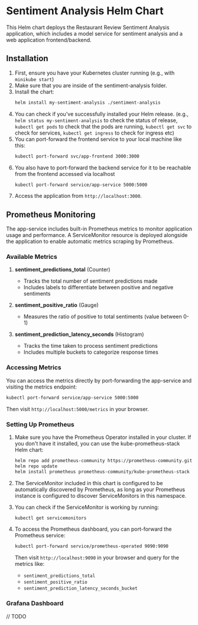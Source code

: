 # Sentiment Analysis Helm Chart

This Helm chart deploys the Restaurant Review Sentiment Analysis application, which includes a model service for sentiment analysis and a web application frontend/backend.

## Installation

1. First, ensure you have your Kubernetes cluster running (e.g., with `minikube start`)
2. Make sure that you are inside of the sentiment-analysis folder.
3. Install the chart:
   ```bash
   helm install my-sentiment-analysis ./sentiment-analysis
   ```
4. You can check if you've successfully installed your Helm release. (e.g., `helm status my-sentiment-analysis` to check the status of release, `kubectl get pods` to check that the pods are running, `kubectl get svc` to check for services, `kubectl get ingress` to check for ingress etc)
5. You can port-forward the frontend service to your local machine like this:
   ```bash
   kubectl port-forward svc/app-frontend 3000:3000
   ```
6. You also have to port-forward the backend service for it to be reachable from the frontend accessed via localhost
   ```bash
   kubectl port-forward service/app-service 5000:5000
   ```
7. Access the application from `http://localhost:3000`.

## Prometheus Monitoring

The app-service includes built-in Prometheus metrics to monitor application usage and performance. A ServiceMonitor resource is deployed alongside the application to enable automatic metrics scraping by Prometheus.

### Available Metrics

1. **sentiment_predictions_total** (Counter)
   - Tracks the total number of sentiment predictions made
   - Includes labels to differentiate between positive and negative sentiments
   
2. **sentiment_positive_ratio** (Gauge)
   - Measures the ratio of positive to total sentiments (value between 0-1)
   
3. **sentiment_prediction_latency_seconds** (Histogram)
   - Tracks the time taken to process sentiment predictions
   - Includes multiple buckets to categorize response times
   
### Accessing Metrics

You can access the metrics directly by port-forwarding the app-service and visiting the metrics endpoint:

```bash
kubectl port-forward service/app-service 5000:5000
```

Then visit `http://localhost:5000/metrics` in your browser.

### Setting Up Prometheus

1. Make sure you have the Prometheus Operator installed in your cluster. If you don't have it installed, you can use the kube-prometheus-stack Helm chart:

   ```bash
   helm repo add prometheus-community https://prometheus-community.github.io/helm-charts
   helm repo update
   helm install prometheus prometheus-community/kube-prometheus-stack
   ```

2. The ServiceMonitor included in this chart is configured to be automatically discovered by Prometheus, as long as your Prometheus instance is configured to discover ServiceMonitors in this namespace.

3. You can check if the ServiceMonitor is working by running:

   ```bash
   kubectl get servicemonitors
   ```

4. To access the Prometheus dashboard, you can port-forward the Prometheus service:

   ```bash
   kubectl port-forward service/prometheus-operated 9090:9090
   ```

   Then visit `http://localhost:9090` in your browser and query for the metrics like:
   - `sentiment_predictions_total`
   - `sentiment_positive_ratio`
   - `sentiment_prediction_latency_seconds_bucket`

### Grafana Dashboard

// TODO
